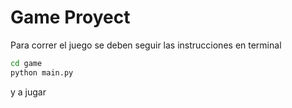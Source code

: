 # Game Proyect

Para correr el juego se deben seguir las instrucciones en terminal

``` sh
cd game
python main.py
```
y a jugar